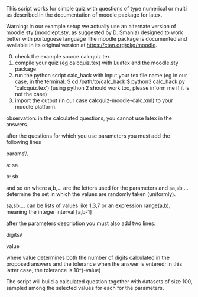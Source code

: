 This script works for simple quiz with questions of type numerical or multi as
described in the documentation of moodle package for latex.


Warning: in our example setup we actually use an alternate version of moodle.sty (moodlept.sty, as suggested by D. Smania) designed to work better with portuguese language
The moodle package is documented and available in its original version at https://ctan.org/pkg/moodle.



0) check the example source calcquiz.tex
1) compile your quiz (eg calcquiz.tex) with Luatex and the moodle.sty package
2) run the python script calc_hack with input  your tex file name
(eg in our case, in the terminal:
$ cd /path/to/calc_hack
$ python3 calc_hack.py 'calcquiz.tex')
(using python 2 should work too, please inform me if it is not the case)
3) import the output (in our case calcquiz-moodle-calc.xml) to your moodle platform.

observation:
in the calculated questions, you cannot use latex in the answers.


 after the questions for which you use parameters you must add the
 following lines

 params\\\\

 a: sa

 b: sb

 and so on where a,b,... are the letters used for the parameters
 and sa,sb,... determine the set in which the values are randomly taken (uniformly).

 sa,sb,... can be lists of values like 1,3,7
 or an expression range(a,b), meaning the integer interval [a,b-1]

 after the parameters description you must also add two lines:


 digits\\\\

 value

 where value determines both the number of digits calculated in the proposed answers
 and the tolerance when the answer is entered; in this latter case, the tolerance is 10^(-value)

The script will build a calculated question together with datasets of size 100, sampled among the selected values for each
for the parameters.
